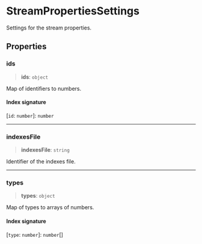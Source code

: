 # StreamPropertiesSettings

Settings for the stream properties.

## Properties

### ids

> **ids**: `object`

Map of identifiers to numbers.

#### Index signature

 \[`id`: `number`\]: `number`

***

### indexesFile

> **indexesFile**: `string`

Identifier of the indexes file.

***

### types

> **types**: `object`

Map of types to arrays of numbers.

#### Index signature

 \[`type`: `number`\]: `number`[]
